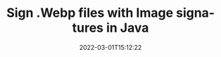 ---
############################# Static ############################
layout: "auto-gen-signature"
date: 2022-03-01T15:12:22
draft: false
operation: Sign
signaturetype: Image
fileformat: Webp
productName: Java
lang: en
productCode: java
otherformats: pdf doc docx docm dot dotm dotx odt ott rtf xls xlsx xlsm xlsb csv ods ots xltx xltm ppt pptx pps ppsx odp otp potx potm pptm ppsm png jpg bmp gif tiff svg webp wmf
breadcrumb: Put Image signature on Webp for Java

############################# Head ############################
head_title: "Adding Image signatures in a Webp file with Java"
head_description: "Put Image Signature on Webp file for Java using a few lines of code. Use the GroupDocs Document Signature API to sign dozens file formats."

############################# Header ############################
title: "Sign .Webp files with Image signatures in Java"
description: "How to add Image Signature with a few lines of Java code"
bg_image: "https://cms.admin.containerize.com/templates/aspose/App_Themes/V3/images/bg/header1.png"
bg_overlay: false
button:
    enable: true

############################# SubMenu ############################
submenu:
    enable: true

    left:
        img_alt: "GroupDocs.Signature for Java"
        image: "https://cms.admin.containerize.com/templates/groupdocs/images/product-logos/90x90-noborder/groupdocs-signature-java.png"
        product: "GroupDocs.Signature"
        platform: "Java"



############################# About ############################
about:
    enable: true
    title: "About GroupDocs.Signature for Java API"
    content: |
        [GroupDocs.Signature for Java](https://products.groupdocs.com/signature/java/) is a advanced Java API to electronically sign digital documents using various signature types such as text, image, barcode, QR-code, stamp, form-field and metadata. Users can load, edit, validate, save, remove, preview and search digital signatures within PDF, Microsoft Word, Excel worksheets, PowerPoint presentations, Adobe Photoshop, metafiles and image file formats, with additional support for customizing signature properties as needed.
    

############################# Steps ############################
steps:
    enable: true
    title_left: "Steps to sign Webp with Image in Java"
    content_left: |
        [GroupDocs.Signature for Java](https://products.groupdocs.com/signature/java/) provides ability to sign Webp documents with Image signatures quick and easily.
        
        * Create an instance of Signature class providing Webp file supposed to signing as path or memory stream
        * Instantiate SignOptions class and set all demanded data.
        * Invoke the Signature.Sign passing output Webp file or memory stream

    title_right: "System Requirements"
    content_right: |
        Documents signing with GroupDocs.Signature for Java can be performed in just a few simple steps. Our APIs are supported on all major platforms and operating systems. Before executing the code below, make sure you have the following prerequisites installed on your system.

        * Operating systems: Microsoft Windows, Linux, MacOS
        * Development environments: NetBeans, Intellij IDEA, Eclipse, etc.
        * Java runtime: J2SE 6.0 and above
        * Get the latest GroupDocs.Signature for Java from [Maven](https://repository.groupdocs.com/webapp/#/artifacts/browse/tree/General/repo/com/groupdocs/groupdocs-signature)
         
    code: |
        ```java    
                
        // Set up input Webp file
        string filePath = "input.webp";
        // Set up output file
        string outputFilePath = "output.webp";
        // Provide image file
        string imageFilePath = "image.png";

        // Instantiate Signature for input file
        Signature signature = new Signature(filePath);

        //Provide sign options
        ImageSignOptions options = new ImageSignOptions(imageFilePath);

        // set signature position
        options.setLeft(50);
        options.setTop(200);

        // sign Webp document
        SignResult result = signature.sign(outputFilePath, options);

        ```

############################# Demos ############################
demos:
    enable: true
    title: "Signing Webp documents with Image Live Demo"
    content: |
       Sign Webp file with various signatures right now by visiting the [GroupDocs.Signature App](https://products.groupdocs.app/signature/family) website. Free online demo waiting for you.          

############################# More Formats ############################
more_formats:
    enable: true
    title: "Signing Other Document Formats with Image using Java"
    content: |
        Java Image signatures management API for documents and images. Add Image signatures to some of the popular file formats as stated below.
    format: 
       
       
back_to_top:
    enable: true
---